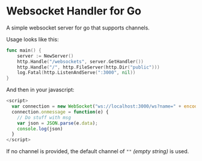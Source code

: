 # Websocket Handler for Go

A simple websocket server for go that supports channels.

Usage looks like this:

```go
func main() {
	server := NewServer()
	http.Handle("/websockets", server.GetHandler())
	http.Handle("/", http.FileServer(http.Dir("public")))
	log.Fatal(http.ListenAndServe(":3000", nil))
}
```

And then in your javascript:

```javascript
<script>
  var connection = new WebSocket("ws://localhost:3000/ws?name=" + encodeURIComponent("your-channel-name"));
  connection.onmessage = function(e) {
    // Do stuff with msg
    var json = JSON.parse(e.data);
    console.log(json)
  }
</script>
```

If no channel is provided, the default channel of `""` *(empty string)* is used.
